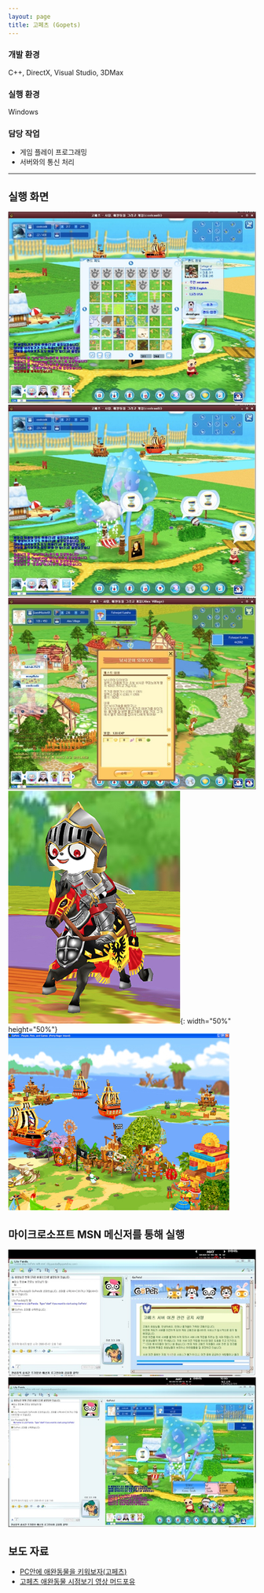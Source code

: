 ```yaml
---
layout: page
title: 고페츠 (Gopets)
---
```


### 개발 환경
C++, DirectX, Visual Studio, 3DMax  

### 실행 환경
Windows  

### 담당 작업
* 게임 플레이 프로그래밍
* 서버와의 통신 처리

---

## 실행 화면
![image](/assets/images/games/gopets/1.png)
![image](/assets/images/games/gopets/2.png)
![image](/assets/images/games/gopets/3.png)
![image](/assets/images/games/gopets/4.png){: width="50%" height="50%"}
![image](/assets/images/games/gopets/4_1.jpg)

## 마이크로소프트 MSN 메신저를 통해 실행
![image](/assets/images/games/gopets/5.jpg)
![image](/assets/images/games/gopets/6.jpg)

## 보도 자료
* [PC안에 애완동물을 키워보자(고페츠)](https://www.gamemeca.com/view.php?gid=121339)
* [고페츠 애완동물 시점보기 영상 머드포유](https://www.youtube.com/watch?v=-ExBa5yC1PI)